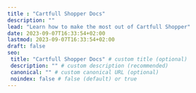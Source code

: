 ```yaml
---
title : "Cartfull Shopper Docs"
description: ""
lead: "Learn how to make the most out of Cartfull Shopper"
date: 2023-09-07T16:33:54+02:00
lastmod: 2023-09-07T16:33:54+02:00
draft: false
seo:
 title: "Cartfull Shopper Docs" # custom title (optional)
 description: "" # custom description (recommended)
 canonical: "" # custom canonical URL (optional)
 noindex: false # false (default) or true
---
```

